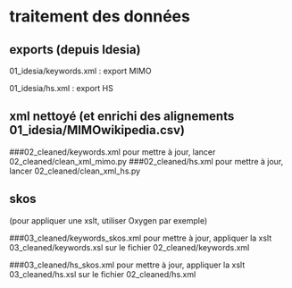 # traitement des données

## exports (depuis Idesia)
01_idesia/keywords.xml : export MIMO 

01_idesia/hs.xml : export HS

## xml nettoyé (et enrichi des alignements 01_idesia/MIMOwikipedia.csv)
###02_cleaned/keywords.xml
pour mettre à jour, lancer 02_cleaned/clean_xml_mimo.py
###02_cleaned/hs.xml
pour mettre à jour, lancer 02_cleaned/clean_xml_hs.py

## skos
(pour appliquer une xslt, utiliser Oxygen par exemple)

###03_cleaned/keywords_skos.xml 
pour mettre à jour, appliquer la xslt 03_cleaned/keywords.xsl sur le fichier  02_cleaned/keywords.xml 

###03_cleaned/hs_skos.xml
pour mettre à jour, appliquer la xslt 03_cleaned/hs.xsl sur le fichier  02_cleaned/hs.xml

